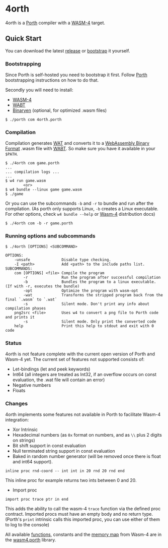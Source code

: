 # 4orth 
4orth is a [Porth](https://gitlab.com/tsoding/porth) compiler with a [WASM-4](https://wasm4.org/) target.

## Quick Start

You can download the latest [release](https://github.com/FrankWPA/4orth/releases) or [bootstrap](https://github.com/FrankWPA/4orth#bootstrapping) it yourself.

### Bootstrapping

Since Porth is self-hosted you need to bootstrap it first. Follow [Porth](https://gitlab.com/tsoding/porth) bootstrapping instructions on how to do that.

Secondly you will need to install:
- [WASM-4](https://wasm4.org/)
- [WABT](https://github.com/WebAssembly/wabt)
- [Binaryen](https://github.com/WebAssembly/binaryen) (optional, for optimized .wasm files)

```console
$ ./porth com 4orth.porth
```

### Compilation

Compilation generates [WAT](https://developer.mozilla.org/en-US/docs/WebAssembly/Understanding_the_text_format) and converts it to a [WebAssembly Binary Format](https://webassembly.github.io/spec/core/binary/index.html) .wasm file with [WABT](https://developer.mozilla.org/en-US/docs/WebAssembly/Text_format_to_wasm). So make sure you have it available in your `$PATH`.

```console
$ ./4orth com game.porth
...
... compilation logs ...
...
$ w4 run game.wasm
        <or>
$ w4 bundle --linux game game.wasm
$ ./game
```

Or you can use the subcommands `-b` and `-r` to bundle and run after the compilation. (As porth only supports Linux, `-b` creates a Linux executable. For other options, check `w4 bundle --help` or [Wasm-4](https://wasm4.org/docs/guides/distribution) distribution docs)

```console
$ ./4orth com -b -r game.porth
```

### Running options and subcommands

```console
$ ./4orth [OPTIONS] <SUBCOMMAND>

OPTIONS:
    -unsafe              Disable type checking.
    -I <path>            Add <path> to the include paths list.
SUBCOMMANDS:
    com [OPTIONS] <file> Compile the program
        -r               Run the program after successful compilation
        -b               Bundles the program to a linux executable. (If with -r, executes the bundle)
        -opt             Optimize the program with wasm-opt
        -wat             Transforms the stripped program back from the final `.wasm` to `.wat` 
        -s               Silent mode. Don't print any info about compilation phases
    png2src <file>       Uses w4 to convert a png file to Porth code and prints it
        -s               Silent mode. Only print the converted code
    help                 Print this help to stdout and exit with 0 code
```

### Status

4orth is not feature complete with the current open version of Porth and Wasm-4 yet. The current set of features not supported consists of:

- Let-bindings (let and peek keywords)
- Int64 (all integers are treated as Int32, if an overflow occurs on const evaluation, the .wat file will contain an error)
- Negative numbers
- Floats

### Changes

4orth implements some features not available in Porth to facilitate Wasm-4 integration:

- Xor Intrinsic
- Hexadecimal numbers (as `0x` format on numbers, and as `\\` plus 2 digits on strings)
- Bit shift support in const evaluation
- Null terminated string support in const evaluation
- Baked in random number generator (will be removed once there is float and int64 support).
```porth
inline proc rnd-coord -- int int in 20 rnd 20 rnd end
```
This inline proc for example returns two ints between 0 and 20.

- Import proc
```porth
import proc trace ptr in end
```
This adds the ability to call the wasm-4 `trace` function via the defined proc contract. Imported procs must have an empty body and no return type. 
(Porth's `print` intrinsic calls this imported proc, you can use either of them to log to the console)

All available [functions](https://wasm4.org/docs/reference/functions), constants and the [memory map](https://wasm4.org/docs/reference/memory) from Wasm-4 are in the [wasm4.porth](./wasm4.porth) library.